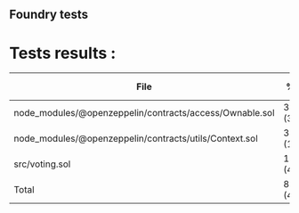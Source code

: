 ## Foundry tests


# Tests results :


| File                                                    | % Lines         | % Statements    | % Branches     | % Funcs         |
|---------------------------------------------------------|-----------------|-----------------|----------------|-----------------|
| node_modules/@openzeppelin/contracts/access/Ownable.sol | 30.00% (3/10)   | 38.46% (5/13)   | 50.00% (2/4)   | 20.00% (1/5)    |
| node_modules/@openzeppelin/contracts/utils/Context.sol  | 33.33% (1/3)    | 33.33% (1/3)    | 100.00% (0/0)  | 33.33% (1/3)    |
| src/voting.sol                                          | 100.00% (42/42) | 100.00% (44/44) | 69.23% (18/26) | 100.00% (10/10) |
| Total                                                   | 83.64% (46/55)  | 83.33% (50/60)  | 66.67% (20/30) | 66.67% (12/18)  |